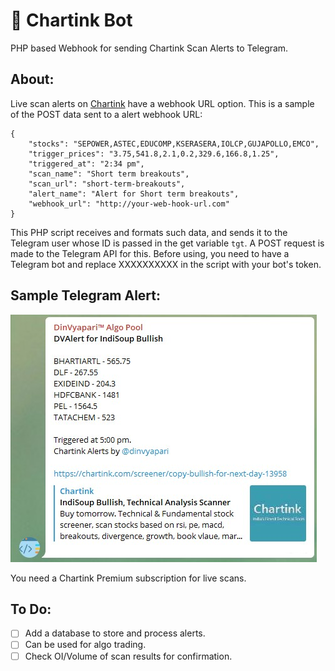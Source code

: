 # 🚀 Chartink Bot

PHP based Webhook for sending Chartink Scan Alerts to Telegram.<br>

## About:

Live scan alerts on [Chartink](https://chartink.com/screeners) have a webhook URL option. This is a sample of the POST data sent to a alert webhook URL:
```
{
    "stocks": "SEPOWER,ASTEC,EDUCOMP,KSERASERA,IOLCP,GUJAPOLLO,EMCO",
    "trigger_prices": "3.75,541.8,2.1,0.2,329.6,166.8,1.25",
    "triggered_at": "2:34 pm",
    "scan_name": "Short term breakouts",
    "scan_url": "short-term-breakouts",
    "alert_name": "Alert for Short term breakouts",
    "webhook_url": "http://your-web-hook-url.com"
}
```
This PHP script receives and formats such data, and sends it to the Telegram user whose ID is passed in the get variable ```tgt```. A POST request is made to the Telegram API for this. Before using, you need to have a Telegram bot and replace XXXXXXXXXX in the script with your bot's token.

## Sample Telegram Alert:

![Picture](https://raw.githubusercontent.com/DinVyapari/chartink-bot/master/alert.jpg)

You need a Chartink Premium subscription for live scans.

## To Do:

- [ ] Add a database to store and process alerts.
- [ ] Can be used for algo trading.
- [ ] Check OI/Volume of scan results for confirmation.
